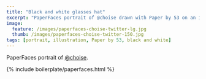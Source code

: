 ```yaml
---
title: "Black and white glasses hat"
excerpt: "PaperFaces portrait of @choise drawn with Paper by 53 on an iPad."
image: 
  feature: /images/paperfaces-choise-twitter-lg.jpg
  thumb: /images/paperfaces-choise-twitter-150.jpg
tags: [portrait, illustration, Paper by 53, black and white]
---
```


PaperFaces portrait of [@choise](http://twitter.com/choise).

{% include boilerplate/paperfaces.html %}